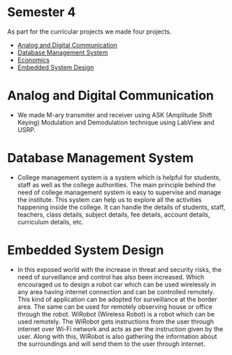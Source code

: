 # Semester 4

As part for the curricular projects we made four projects. 
  - [Analog and Digital Communication](https://github.com/hgmehta/AcademicProjects/tree/master/Semester%203/Analog%20and%20Digital%20Communication) 
  - [Database Management System](https://github.com/hgmehta/AcademicProjects/tree/master/Semester%203/Databse%20Management%20System)
  - [Economics](https://github.com/hgmehta/AcademicProjects/tree/master/Semester%203/Economics)
  - [Embedded System Design](https://github.com/hgmehta/AcademicProjects/tree/master/Semester%203/Embedded%20System%20Design)

# Analog and Digital Communication

  - We made M-ary transmiter and receiver using ASK (Amplitude Shift Keying) Modulation and Demodulation technique using LabView and USRP.

# Database Management System

  - College management system is a system which is helpful for students, staff as well as the college authorities. The main principle behind the need of college management system is easy to supervise and manage the institute. This system can help us to explore all the activities happening inside the college. It can handle the details of students, staff, teachers, class details, subject details, fee details, account details, curriculum details, etc. 

# Embedded System Design
  - In this exposed world with the increase in threat and security risks, the need of surveillance and control has also been increased. Which encouraged us to design a robot car which can be used wirelessly in any area having internet connection and can be controlled remotely. This kind of application can be adopted for surveillance at the border area. The same can be used for remotely observing house or office through the robot. WiRobot (Wireless Robot) is a robot which can be used remotely. The WiRobot gets instructions from the user through internet over Wi-Fi network and acts as per the instruction given by the user. Along with this, WiRobot is also gathering the information about the surroundings and will send them to the user through internet.